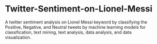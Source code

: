 # Twitter-Sentiment-on-Lionel-Messi
A twitter sentiment analysis on Lionel Messi keyword by classifying the Positive, Negative, and Neutral tweets by machine learning models for classification, text mining, text analysis, data analysis, and data visualization.

